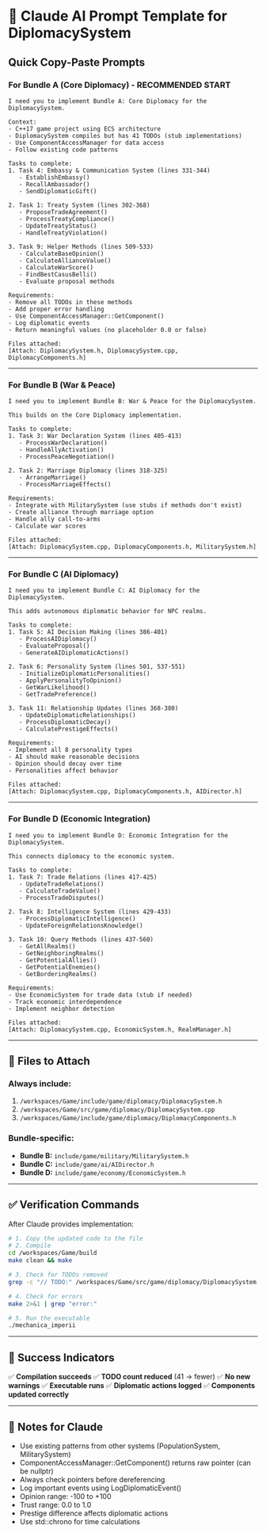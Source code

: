 # 🤖 Claude AI Prompt Template for DiplomacySystem

## Quick Copy-Paste Prompts

### For Bundle A (Core Diplomacy) - RECOMMENDED START
```
I need you to implement Bundle A: Core Diplomacy for the DiplomacySystem.

Context:
- C++17 game project using ECS architecture
- DiplomacySystem compiles but has 41 TODOs (stub implementations)
- Use ComponentAccessManager for data access
- Follow existing code patterns

Tasks to complete:
1. Task 4: Embassy & Communication System (lines 331-344)
   - EstablishEmbassy()
   - RecallAmbassador()
   - SendDiplomaticGift()

2. Task 1: Treaty System (lines 302-368)
   - ProposeTradeAgreement()
   - ProcessTreatyCompliance()
   - UpdateTreatyStatus()
   - HandleTreatyViolation()

3. Task 9: Helper Methods (lines 509-533)
   - CalculateBaseOpinion()
   - CalculateAllianceValue()
   - CalculateWarScore()
   - FindBestCasusBelli()
   - Evaluate proposal methods

Requirements:
- Remove all TODOs in these methods
- Add proper error handling
- Use ComponentAccessManager::GetComponent()
- Log diplomatic events
- Return meaningful values (no placeholder 0.0 or false)

Files attached:
[Attach: DiplomacySystem.h, DiplomacySystem.cpp, DiplomacyComponents.h]
```

---

### For Bundle B (War & Peace)
```
I need you to implement Bundle B: War & Peace for the DiplomacySystem.

This builds on the Core Diplomacy implementation.

Tasks to complete:
1. Task 3: War Declaration System (lines 405-413)
   - ProcessWarDeclaration()
   - HandleAllyActivation()
   - ProcessPeaceNegotiation()

2. Task 2: Marriage Diplomacy (lines 318-325)
   - ArrangeMarriage()
   - ProcessMarriageEffects()

Requirements:
- Integrate with MilitarySystem (use stubs if methods don't exist)
- Create alliance through marriage option
- Handle ally call-to-arms
- Calculate war scores

Files attached:
[Attach: DiplomacySystem.cpp, DiplomacyComponents.h, MilitarySystem.h]
```

---

### For Bundle C (AI Diplomacy)
```
I need you to implement Bundle C: AI Diplomacy for the DiplomacySystem.

This adds autonomous diplomatic behavior for NPC realms.

Tasks to complete:
1. Task 5: AI Decision Making (lines 386-401)
   - ProcessAIDiplomacy()
   - EvaluateProposal()
   - GenerateAIDiplomaticActions()

2. Task 6: Personality System (lines 501, 537-551)
   - InitializeDiplomaticPersonalities()
   - ApplyPersonalityToOpinion()
   - GetWarLikelihood()
   - GetTradePreference()

3. Task 11: Relationship Updates (lines 368-380)
   - UpdateDiplomaticRelationships()
   - ProcessDiplomaticDecay()
   - CalculatePrestigeEffects()

Requirements:
- Implement all 8 personality types
- AI should make reasonable decisions
- Opinion should decay over time
- Personalities affect behavior

Files attached:
[Attach: DiplomacySystem.cpp, DiplomacyComponents.h, AIDirector.h]
```

---

### For Bundle D (Economic Integration)
```
I need you to implement Bundle D: Economic Integration for the DiplomacySystem.

This connects diplomacy to the economic system.

Tasks to complete:
1. Task 7: Trade Relations (lines 417-425)
   - UpdateTradeRelations()
   - CalculateTradeValue()
   - ProcessTradeDisputes()

2. Task 8: Intelligence System (lines 429-433)
   - ProcessDiplomaticIntelligence()
   - UpdateForeignRelationsKnowledge()

3. Task 10: Query Methods (lines 437-560)
   - GetAllRealms()
   - GetNeighboringRealms()
   - GetPotentialAllies()
   - GetPotentialEnemies()
   - GetBorderingRealms()

Requirements:
- Use EconomicSystem for trade data (stub if needed)
- Track economic interdependence
- Implement neighbor detection

Files attached:
[Attach: DiplomacySystem.cpp, EconomicSystem.h, RealmManager.h]
```

---

## 📁 Files to Attach

### Always include:
1. `/workspaces/Game/include/game/diplomacy/DiplomacySystem.h`
2. `/workspaces/Game/src/game/diplomacy/DiplomacySystem.cpp`
3. `/workspaces/Game/include/game/diplomacy/DiplomacyComponents.h`

### Bundle-specific:
- **Bundle B:** `include/game/military/MilitarySystem.h`
- **Bundle C:** `include/game/ai/AIDirector.h`
- **Bundle D:** `include/game/economy/EconomicSystem.h`

---

## ✅ Verification Commands

After Claude provides implementation:

```bash
# 1. Copy the updated code to the file
# 2. Compile
cd /workspaces/Game/build
make clean && make

# 3. Check for TODOs removed
grep -c "// TODO:" /workspaces/Game/src/game/diplomacy/DiplomacySystem.cpp

# 4. Check for errors
make 2>&1 | grep "error:"

# 5. Run the executable
./mechanica_imperii
```

---

## 🎯 Success Indicators

✅ **Compilation succeeds**
✅ **TODO count reduced** (41 → fewer)
✅ **No new warnings**
✅ **Executable runs**
✅ **Diplomatic actions logged**
✅ **Components updated correctly**

---

## 📝 Notes for Claude

- Use existing patterns from other systems (PopulationSystem, MilitarySystem)
- ComponentAccessManager::GetComponent() returns raw pointer (can be nullptr)
- Always check pointers before dereferencing
- Log important events using LogDiplomaticEvent()
- Opinion range: -100 to +100
- Trust range: 0.0 to 1.0
- Prestige difference affects diplomatic actions
- Use std::chrono for time calculations


